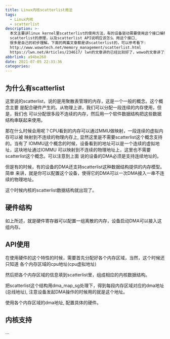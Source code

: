 ```yaml
---
title: Linux内核scatterlist用法
tags:
  - Linux内核
  - scatterlist
description: >-
  本文主要讲linux kernel里scatterlist的使用方法，有的设备驱动需要使用这个接口编程。 本文从设备的硬件结构，kernel
  scatterlist的原理，以及scatterlist API说明应该怎么 用这个接口,
  很多是自己的初步理解。下面的两篇文章都是讲scatterlist的，可以参考看下:
  http://www.wowotech.net/memory_management/scatterlist.html
  https://lwn.net/Articles/234617/ lwn的文章讲的已经比较好了，wowo的文章讲了数据结构，但是基本上没有把逻辑讲完整。
abbrlink: a94be268
date: 2021-07-05 22:33:36
categories:
---
```


为什么有scatterlist
---------------------

   这里说的scatterlist，说的是用聚散表管理的内存，这是一个一般的概念。这个概念主要
   是配合硬件产生的。从物理上讲，我们可以分配一段连续的内存使用，但是，我们也
   可以分配很多段不连续的内存，然后用一个软件数据结构把这些数据结构串联起来使用。

   那在什么时候会用呢？CPU看到的内存可以通过MMU做映射，一段连续的虚拟内存可以被
   映射到不连续的物理内存上, 显然这里是不需要scatterlist这个概念支持的。当有了
   IOMMU这个概念的时候，设备看到的地址可以是一个连续的虚拟地址，这块地址通过IOMMU
   可以映射到不连续的物理地址上，这里也不需要scatterlist这个概念。可以注意到上面
   说的设备的DMA必须是支持连续地址的。

   但是有的时候，有的设备的DMA还支持scatterlist这种数据结构提供的内存模型。简单
   来讲，就是你可以配置这个设备，使得它的DMA可以一次DMA接入一串不连续的物理地址。

   这个时候内核的scatterlist数据结构就出现了。

硬件结构
---------

   如上所述，就是硬件寄存器可以配置一组离散的内存，设备启动DMA可以接入这组内存。

API使用
---------

   在使用硬件的这个特性的时候，需要首先分配好各个内存区域，当然，这个时候还只知道
   各个内存区域的cpu地址(cpu虚拟地址)

   然后把各个内存区域的信息填到scatterlist里，组成相应的内核数据结构。

   把scatterlist这个结构用dma_map_sg处理下，得到每段内存区域对应的dma地址(总线地址),
   注意设备发起DMA操作的时候用的就是这个地址。

   使用各个内存区域的dma地址, 配置具体的硬件。

内核支持
---------
   ...

